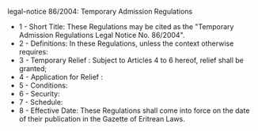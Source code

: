 legal-notice 86&#x2F;2004: Temporary Admission Regulations

<ul>
			<li>1 - Short Title: These Regulations may be cited as the &quot;Temporary Admission Regulations Legal Notice No. 86&#x2F;2004&quot;. <ul>
			</ul></li>			<li>2 - Definitions: In these Regulations, unless the context otherwise requires:<ul>
			</ul></li>			<li>3 - Temporary Relief : Subject to Articles 4 to 6 hereof, relief shall be granted;<ul>
			</ul></li>			<li>4 - Application for Relief : <ul>
			</ul></li>			<li>5 - Conditions: <ul>
			</ul></li>			<li>6 - Security: <ul>
			</ul></li>			<li>7 - Schedule: <ul>
			</ul></li>			<li>8 - Effective Date: These Regulations shall come into force on the date of their publication in the Gazette of Eritrean Laws. <ul>
			</ul></li></ul>